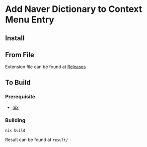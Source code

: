 # Add Naver Dictionary to Context Menu Entry

## Install

## From File

Extension file can be found at [Releases](https://github.com/BeLeap/context-menu-naver-dict/releases)

## To Build

### Prerequisite

- [nix](https://nix.dev/)

### Building

```
nix build
```

Result can be found at `result/`
